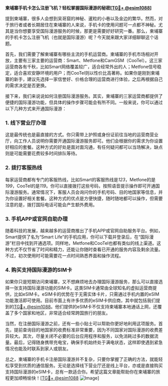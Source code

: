 **柬埔寨手机卡怎么注册飞机？轻松掌握国际漫游的秘密[[TG💪+ @esim1088](https://t.me/s/esim1088)]**

提到柬埔寨，很多人会想到吴哥窟的神秘、暹粒的小巷以及金边的繁华。然而，对于旅行者或者长期居住在柬埔寨的人来说，手机卡的使用问题可一点都不神秘。尤其是当你想要享受国际漫游服务的时候，那更是需要好好研究一番。那么，柬埔寨的手机卡怎么注册飞机（也就是国际漫游）呢？今天就来跟大家详细聊聊这个话题。

首先，我们需要了解柬埔寨有哪些主流的手机运营商。柬埔寨的手机市场相对开放，主要有三家主要的运营商：Smart、Metfone和CamGSM（CooTel）。这三家运营商各有千秋，比如Smart网络覆盖较广，适合经常外出的人；Metfone信号稳定，适合喜欢安静环境的用户；而CooTel则以性价比高著称。如果你是刚到柬埔寨的新手，建议先选择一家信誉好、价格合理的运营商进行体验，之后再根据自己的需求决定是否更换。

接下来，我们来说说如何注册国际漫游服务。其实，柬埔寨的三家运营商都提供了便捷的国际漫游功能，但具体的操作步骤可能会有所不同。一般来说，你可以通过以下几种方式来开通国际漫游：

### 1. **线下营业厅办理**
这是最传统也是最直接的方式。你只需带上护照或身份证前往当地的运营商营业厅，向工作人员说明你需要开通国际漫游服务即可。他们会根据你的需求为你设置好相应的套餐。这种方式的好处是面对面沟通，有任何疑问都可以当场解决，缺点则是可能需要花费较多时间排队等待。

### 2. **拨打客服热线**
每家运营商都有专门的客服热线，比如Smart的客服热线是*123*，Metfone的是*199*，CooTel的是*119*。你可以直接拨打这些号码，按照语音提示操作即可开通国际漫游服务。通常情况下，客服人员会询问你的手机号码、目的地国家等信息，并为你设置好相关套餐。这种方式的优点是方便快捷，随时随地都可以操作，但需要注意的是，拨打国际电话可能会产生额外费用。

### 3. **手机APP或官网自助办理**
随着科技的发展，越来越多的运营商推出了手机APP或官网自助服务平台。例如，Smart提供了名为“Smart Life”的手机应用，你可以下载并登录后，在“国际漫游”栏目中找到开通选项。同样地，Metfone和CooTel也都有类似的线上渠道。这种方式不仅节省了时间和精力，还能让你随时查看已开通的服务内容及剩余流量。不过，初次使用时可能需要花一点时间熟悉界面和操作流程。

### 4. **购买支持国际漫游的SIM卡**
如果你只是短期访问柬埔寨，又不想麻烦地去办理国际漫游服务，那么可以直接选择一张支持国际漫游功能的SIM卡。这类SIM卡通常由全球知名的虚拟运营商提供，比如eSIM卡。eSIM卡的优势在于无需实体卡片，只需通过手机内置的eSIM功能激活即可使用。目前市面上有许多优质的eSIM卡供应商，其中就包括我们提到的[TG💪+ @esim1088](https://t.me/s/esim1088)。他们提供的eSIM卡不仅支持柬埔寨本地通话上网，还覆盖了多个国家和地区，非常适合经常跨国旅行的朋友。

当然，在注册国际漫游之前，还有一些小贴士可以帮助你更好地利用这项服务。首先，提前查询目的地国家的收费标准非常重要，因为不同国家对国际漫游的收费差异较大。其次，尽量关闭不必要的后台应用程序和服务，以免消耗过多的数据流量。最后，记得随身携带充电宝，确保手机始终处于满电状态，这样即使遇到紧急情况也能及时联系到家人或朋友。

总之，柬埔寨的手机卡注册国际漫游并不复杂，只要你掌握了正确的方法，就能轻松享受到优质的通信服务。无论是选择线下营业厅还是线上平台，亦或是直接购买支持国际漫游的eSIM卡，总有一款适合你。希望这篇文章能帮助你在柬埔寨的旅程更加顺畅愉快！[[TG💪+ @esim1088](https://t.me/s/esim1088) ![Image](https://i.postimg.cc/4NQfJmqS/Snipaste-2025-05-13-00-14-12.png)]
